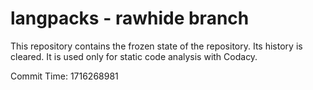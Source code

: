 # langpacks - rawhide branch

This repository contains the frozen state of the repository.
Its history is cleared. It is used only for static code
analysis with Codacy.

Commit Time: 1716268981